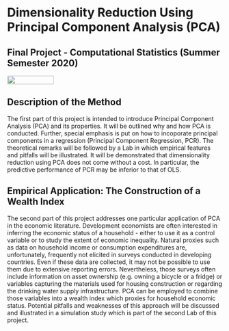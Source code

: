 # Dimensionality Reduction Using Principal Component Analysis (PCA)
## Final Project - Computational Statistics (Summer Semester 2020)

</a>
<a href="https://nbviewer.jupyter.org/github/marclipfert/compstat_project/blob/master/CompStat_Project_Lipfert.ipynb"
   target="_parent">
   <img align="center" 
  src="https://raw.githubusercontent.com/jupyter/design/master/logos/Badges/nbviewer_badge.png" 
      width="109" height="20">
</a>


## Description of the Method
The first part of this project is intended to introduce Principal Component Analysis (PCA) and its properties. It will be outlined why and how PCA is conducted. Further, special emphasis is put on how to incoporate principal components in a regression (Principal Component Regression, PCR). The theoretical remarks will be followed by a Lab in which empirical features and pitfalls will be illustrated. It will be demonstrated that dimensionality reduction using PCA does not come without a cost. In particular, the predictive performance of PCR may be inferior to that of OLS.

## Empirical Application: The Construction of a Wealth Index
The second part of this project addresses one particular application of PCA in the economic literature. Development economists are often interested in inferring the economic status of a household - either to use it as a control variable or to study the extent of economic inequality. Natural proxies such as data on household income or consumption expenditures are, unfortunately, frequently not elicited in surveys conducted in developing countries. Even if these data are collected, it may not be possible to use them due to extensive reporting errors. Nevertheless, those surveys often include information on asset ownership (e.g. owning a bicycle or a fridge) or variables capturing the materials used for housing construction or regarding the drinking water supply infrastructure. PCA can be employed to combine those variables into a wealth index which proxies for household economic status. Potential pitfalls and weaknesses of this approach will be discussed and illustrated in a simulation study which is part of the second Lab of this project.
